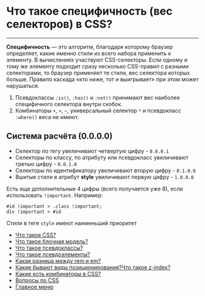 # Что такое специфичность (вес селекторов) в CSS?

---

**Специфичность** — это алгоритм, благодаря которому браузер определяет, какие именно стили из всего набора применить к элементу. В вычислениях участвуют CSS-селекторы. Если одному и тому же элементу подходит сразу несколько CSS-правил с разными селекторами, то браузер применяет те стили, вес селектора которых больше. Правило каскада «кто ниже, тот и выигрывает» при этом может нарушаться.

1. Псевдоклассы `:is()`, `:has()` и `:not()` принимают вес наиболее специфичного селектора внутри скобок.
2. Комбинаторы `+`, `>`, `~`, универсальный селектор `*` и псевдокласс `:where()` веса не имеют.

## Система расчёта (0.0.0.0)

- Селектор по тегу увеличивают четвертую цифру - `0.0.0.1`
- Селекторы по классу, по атрибуту или псевдокласс увеличивают третью цифру - `0.0.1.0`
- Селекторы по идентификатору увеличивают вторую цифру - `0.1.0.0`
- Вшитые стили в атрибут **style** увиличивают первую цифру - `1.0.0.0`

Есть еще дополнительные 4 цифры (всего получается уже 8), если использовать `!important`. Например:

```
#id !important > .class !important;
div !important > #id
```

Стили в теге `style` имеют наименьший приоритет

- [Что такое CSS?](./CSSis.md)
- [Что такое блочная модель?](./boxModel.md)
- [Что такое псевдоклассы?](./pseudoclass.md)
- [Что такое псевдоэлементы?](./pseudoelement.md)
- [Какая разница между rem и em?](./emVSrem.md)
- [Какие бывают виды позиционирования?Что такое z-index?](./emVSrem.md)
- [Какие есть комбинаторы в CSS?](./combinators.md)
- [Вопросы по CSS](./CSS.md)
- [Главное меню](../README.md)
